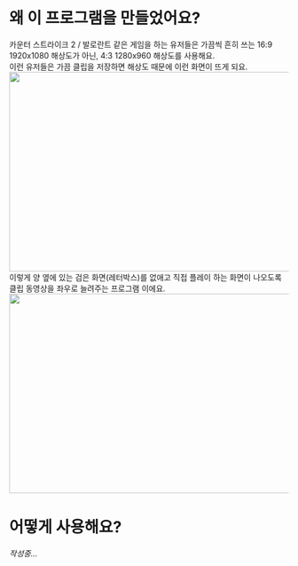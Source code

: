 # 왜 이 프로그램을 만들었어요?
카운터 스트라이크 2 / 발로란트 같은 게임을 하는 유저들은 가끔씩 흔히 쓰는
16:9 1920x1080 해상도가 아닌, 4:3 1280x960 해상도를 사용해요.<br>
이런 유저들은 가끔 클립을 저장하면 해상도 때문에 이런 화면이 뜨게 되요.
<img width="640px" height="360px" src="https://cdn.discordapp.com/attachments/720162481506615317/1174958968557285406/image.png?ex=65697ccf&is=655707cf&hm=ad41674bf345e3ce9cc4f58be8ad6668a7b863ba4ae01153fc59b9e1979a182c&"></img><br>
이렇게 양 옆에 있는 검은 화면(레터박스)를 없애고 직접 플레이 하는 화면이 나오도록 클립 동영상을 좌우로 늘려주는 프로그램 이에요.
<img width="640px" height="360px" src="https://cdn.discordapp.com/attachments/720162481506615317/1174959333696622612/image.png?ex=65697d26&is=65570826&hm=e32822b0085a4e5aae4346dc39751519be244f66fd71a5e0c216355868a4c462&"></img>

# 어떻게 사용해요?
*작성중...*